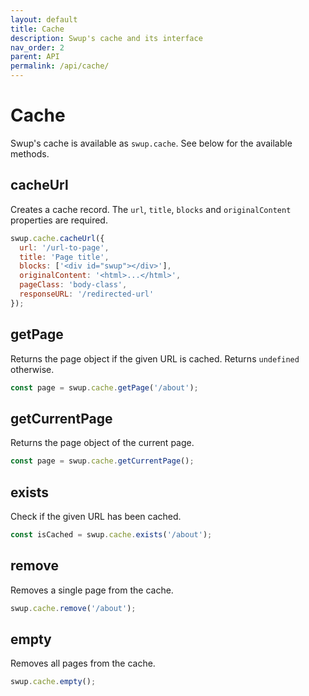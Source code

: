 ```yaml
---
layout: default
title: Cache
description: Swup's cache and its interface
nav_order: 2
parent: API
permalink: /api/cache/
---
```


# Cache

Swup's cache is available as `swup.cache`. See below for the available methods.

## cacheUrl

Creates a cache record. The `url`, `title`, `blocks` and `originalContent` properties are required.

```javascript
swup.cache.cacheUrl({
  url: '/url-to-page',
  title: 'Page title',
  blocks: ['<div id="swup"></div>'],
  originalContent: '<html>...</html>',
  pageClass: 'body-class',
  responseURL: '/redirected-url'
});
```

## getPage

Returns the page object if the given URL is cached. Returns `undefined` otherwise.

```javascript
const page = swup.cache.getPage('/about');
```

## getCurrentPage

Returns the page object of the current page.

```javascript
const page = swup.cache.getCurrentPage();
```

## exists

Check if the given URL has been cached.

```javascript
const isCached = swup.cache.exists('/about');
```

## remove

Removes a single page from the cache.

```javascript
swup.cache.remove('/about');
```

## empty

Removes all pages from the cache.

```javascript
swup.cache.empty();
```
